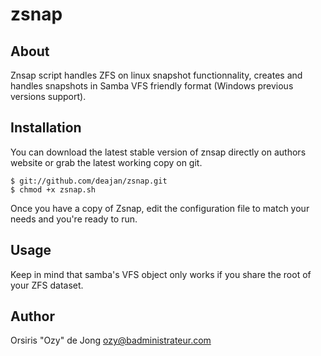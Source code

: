 zsnap
=====

## About

Znsap script handles ZFS on linux snapshot functionnality, creates and handles snapshots in Samba VFS friendly format (Windows previous versions support).

## Installation

You can download the latest stable version of znsap directly on authors website or grab the latest working copy on git.

    $ git://github.com/deajan/zsnap.git
    $ chmod +x zsnap.sh
    
Once you have a copy of Zsnap, edit the configuration file to match your needs and you're ready to run.

## Usage

Keep in mind that samba's VFS object only works if you share the root of your ZFS dataset.

## Author

Orsiris "Ozy" de Jong
ozy@badministrateur.com
